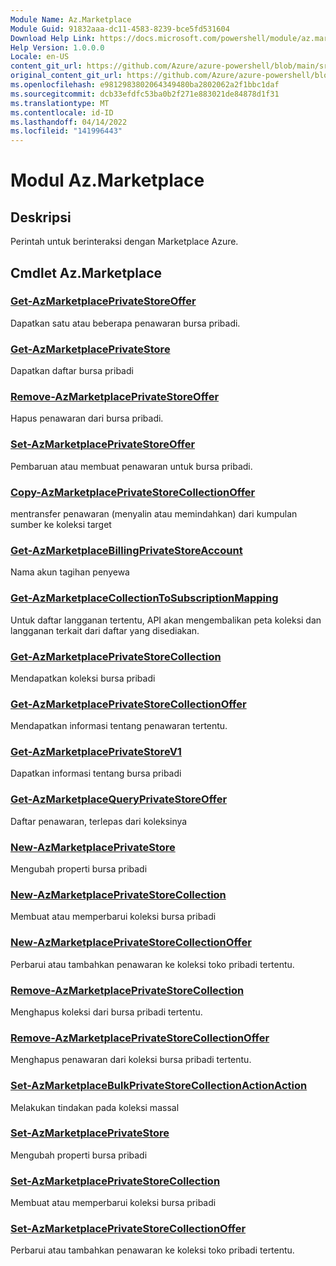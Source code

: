 ```yaml
---
Module Name: Az.Marketplace
Module Guid: 91832aaa-dc11-4583-8239-bce5fd531604
Download Help Link: https://docs.microsoft.com/powershell/module/az.marketplace
Help Version: 1.0.0.0
Locale: en-US
content_git_url: https://github.com/Azure/azure-powershell/blob/main/src/Marketplace/Marketplace/help/Az.Marketplace.md
original_content_git_url: https://github.com/Azure/azure-powershell/blob/main/src/Marketplace/Marketplace/help/Az.Marketplace.md
ms.openlocfilehash: e9812983802064349480ba2802062a2f1bbc1daf
ms.sourcegitcommit: dcb33efdfc53ba0b2f271e883021de84878d1f31
ms.translationtype: MT
ms.contentlocale: id-ID
ms.lasthandoff: 04/14/2022
ms.locfileid: "141996443"
---
```

# Modul Az.Marketplace
## Deskripsi
Perintah untuk berinteraksi dengan Marketplace Azure.

## Cmdlet Az.Marketplace
### [Get-AzMarketplacePrivateStoreOffer](Get-AzMarketplacePrivateStoreOffer.md)
Dapatkan satu atau beberapa penawaran bursa pribadi.

### [Get-AzMarketplacePrivateStore](Get-AzMarketplacePrivateStore.md)
Dapatkan daftar bursa pribadi

### [Remove-AzMarketplacePrivateStoreOffer](Remove-AzMarketplacePrivateStoreOffer.md)
Hapus penawaran dari bursa pribadi.

### [Set-AzMarketplacePrivateStoreOffer](Set-AzMarketplacePrivateStoreOffer.md)
Pembaruan atau membuat penawaran untuk bursa pribadi.


### [Copy-AzMarketplacePrivateStoreCollectionOffer](Copy-AzMarketplacePrivateStoreCollectionOffer.md)
mentransfer penawaran (menyalin atau memindahkan) dari kumpulan sumber ke koleksi target

### [Get-AzMarketplaceBillingPrivateStoreAccount](Get-AzMarketplaceBillingPrivateStoreAccount.md)
Nama akun tagihan penyewa

### [Get-AzMarketplaceCollectionToSubscriptionMapping](Get-AzMarketplaceCollectionToSubscriptionMapping.md)
Untuk daftar langganan tertentu, API akan mengembalikan peta koleksi dan langganan terkait dari daftar yang disediakan.

### [Get-AzMarketplacePrivateStoreCollection](Get-AzMarketplacePrivateStoreCollection.md)
Mendapatkan koleksi bursa pribadi

### [Get-AzMarketplacePrivateStoreCollectionOffer](Get-AzMarketplacePrivateStoreCollectionOffer.md)
Mendapatkan informasi tentang penawaran tertentu.

### [Get-AzMarketplacePrivateStoreV1](Get-AzMarketplacePrivateStoreV1.md)
Dapatkan informasi tentang bursa pribadi

### [Get-AzMarketplaceQueryPrivateStoreOffer](Get-AzMarketplaceQueryPrivateStoreOffer.md)
Daftar penawaran, terlepas dari koleksinya

### [New-AzMarketplacePrivateStore](New-AzMarketplacePrivateStore.md)
Mengubah properti bursa pribadi

### [New-AzMarketplacePrivateStoreCollection](New-AzMarketplacePrivateStoreCollection.md)
Membuat atau memperbarui koleksi bursa pribadi

### [New-AzMarketplacePrivateStoreCollectionOffer](New-AzMarketplacePrivateStoreCollectionOffer.md)
Perbarui atau tambahkan penawaran ke koleksi toko pribadi tertentu.

### [Remove-AzMarketplacePrivateStoreCollection](Remove-AzMarketplacePrivateStoreCollection.md)
Menghapus koleksi dari bursa pribadi tertentu.

### [Remove-AzMarketplacePrivateStoreCollectionOffer](Remove-AzMarketplacePrivateStoreCollectionOffer.md)
Menghapus penawaran dari koleksi bursa pribadi tertentu.

### [Set-AzMarketplaceBulkPrivateStoreCollectionActionAction](Set-AzMarketplaceBulkPrivateStoreCollectionAction.md)
Melakukan tindakan pada koleksi massal

### [Set-AzMarketplacePrivateStore](Set-AzMarketplacePrivateStore.md)
Mengubah properti bursa pribadi

### [Set-AzMarketplacePrivateStoreCollection](Set-AzMarketplacePrivateStoreCollection.md)
Membuat atau memperbarui koleksi bursa pribadi

### [Set-AzMarketplacePrivateStoreCollectionOffer](Set-AzMarketplacePrivateStoreCollectionOffer.md)
Perbarui atau tambahkan penawaran ke koleksi toko pribadi tertentu.

